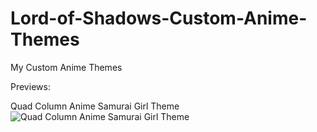 # Lord-of-Shadows-Custom-Anime-Themes
My Custom Anime Themes











Previews:


Quad Column Anime Samurai Girl Theme
![Quad Column Anime Samurai Girl Theme](https://i.imgur.com/eberhfv.png)
